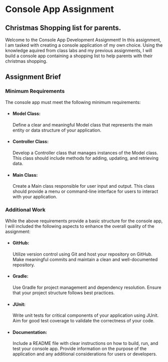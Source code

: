 <h1>Console App Assignment</h1>
<h2>Christmas Shopping list for parents.</h2>

Welcome to the Console App Development Assignment!  In this assignment, I am tasked with creating a console application of my own choice. Using the knowledge aquired from class labs and my previous assignments, I will build a console app containing a shopping list to help parents with their christmas shopping.

<h2>Assignment Brief</h2>
<h3>Minimum Requirements</h3>
The console app must meet the following minimum requirements:

- <h4>Model Class:</h4>
      Define a clear and meaningful Model class that represents the main entity or data structure of your application.
- <h4>Controller Class:</h4>
      Develop a Controller class that manages instances of the Model class. This class should include methods for adding, updating, and retrieving data.
- <h4>Main Class:</h4>
      Create a Main class responsible for user input and output. This class should provide a menu or command-line interface for users to interact with your application.

<h3>Additional Work</h3>
While the above requirements provide a basic structure for the console app, I will included the following aspects to enhance the overall quality of the assignment:

- <h4>GitHub:</h4>
      Utilize version control using Git and host your repository on GitHub. Make meaningful commits and maintain a clean and well-documented repository.
- <h4>Gradle:</h4>
      Use Gradle for project management and dependency resolution. Ensure that your project structure follows best practices.
- <h4>JUnit:</h4>
      Write unit tests for critical components of your application using JUnit. Aim for good test coverage to validate the correctness of your code.
- <h4>Documentation:</h4>
      Include a README file with clear instructions on how to build, run, and test your console app. Provide information on the purpose of the application and any additional considerations for users or developers.
